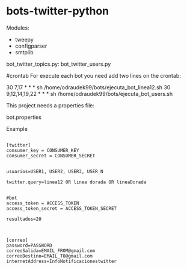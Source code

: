 # bots-twitter-python

Modules: 
* tweepy
* configparser
* smtplib

bot_twitter_topics.py: 
bot_twitter_users.py

#crontab
For execute each bot you need add two lines on the crontab:

30 7,17 * * * sh /home/odraudek99/bots/ejecuta_bot_linea12.sh
30 9,12,14,19,22 * * * sh /home/odraudek99/bots/ejecuta_bot_users.sh




This project needs a properties file:

bot.properties

Example
```

[twitter]
consumer_key = CONSUMER_KEY
consumer_secret = CONSUMER_SECRET


usuarios=USER1, USER2, USER3, USER_N

twitter.query=linea12 OR linea dorada OR lineaDorada


#bot
access_token = ACCESS_TOKEN
access_token_secret = ACCESS_TOKEN_SECRET

resultados=20



[correo]
password=PASSWORD
correoSalida=EMAIL_FROM@gmail.com
correoDestino=EMAIL_TO@gmail.com
internetAddress=InfoNotificacionestwitter

```
